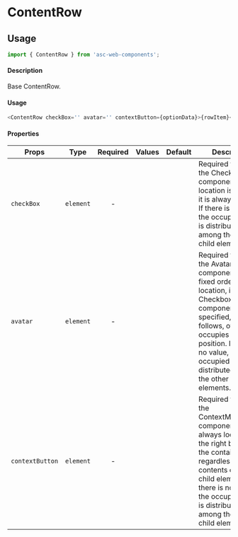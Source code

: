 # ContentRow

## Usage

```js
import { ContentRow } from 'asc-web-components';
```

#### Description

Base ContentRow.

#### Usage

```js
<ContentRow checkBox='' avatar='' contextButton={optionData}>{rowItem}</ContentRow>
```

#### Properties

| Props              | Type     | Required | Values                           | Default   | Description                                               |
| ------------------ | -------- | :------: | -------------------------------- | --------- | --------------------------------------------------------- |
| `checkBox`         | `element`|    -     |                                  | ` `       | Required to host the Checkbox component. Its location is fixed and it is always the first. If there is no value, the occupied space is distributed among the other child elements.                                      |
| `avatar`           | `element`|    -     |                                  | ` `       | Required to host the Avatar component. It has a fixed order of location, if the Checkbox component is specified, then it follows, otherwise it occupies the first position. If there is no value, the occupied space is distributed among the other child elements.                                                 |
| `contextButton`    | `element`|    -     |                                  | ` `       | Required to host the ContextMenuButton component. It is always located near the right border of the container, regardless of the contents of the child elements. If there is no value, the occupied space is distributed among the other child elements.                             |